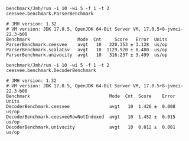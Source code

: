 
`benchmark/Jmh/run -i 10 -wi 5 -f 1 -t 2 ceesvee.benchmark.ParserBenchmark`

```
# JMH version: 1.32
# VM version: JDK 17.0.5, OpenJDK 64-Bit Server VM, 17.0.5+8-jvmci-22.3-b08
Benchmark                  Mode  Cnt     Score   Error  Units
ParserBenchmark.ceesvee    avgt   10   220.353 ± 3.128  us/op
ParserBenchmark.scalaCsv   avgt   10  1129.920 ± 8.480  us/op
ParserBenchmark.univocity  avgt   10   316.237 ± 3.499  us/op
```

`benchmark/Jmh/run -i 10 -wi 5 -f 1 -t 2 ceesvee.benchmark.DecoderBenchmark`

```
# JMH version: 1.32
# VM version: JDK 17.0.5, OpenJDK 64-Bit Server VM, 17.0.5+8-jvmci-22.3-b08
Benchmark                              Mode  Cnt  Score    Error  Units
DecoderBenchmark.ceesvee               avgt   10  1.426 ±  0.008  us/op
DecoderBenchmark.ceesveeRowNotIndexed  avgt   10  1.452 ±  0.015  us/op
DecoderBenchmark.univocity             avgt   10  0.012 ±  0.001  us/op
```
